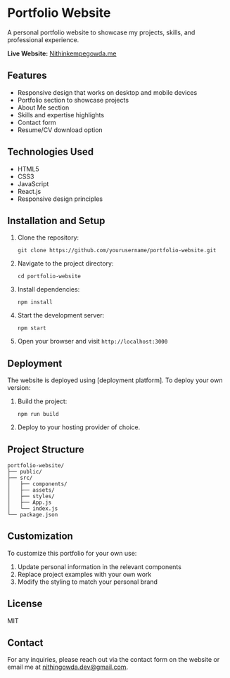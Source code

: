 # Portfolio Website

A personal portfolio website to showcase my projects, skills, and professional experience.

**Live Website:** [Nithinkempegowda.me](https://NithinGowda.me)

## Features

- Responsive design that works on desktop and mobile devices
- Portfolio section to showcase projects
- About Me section
- Skills and expertise highlights
- Contact form
- Resume/CV download option

## Technologies Used

- HTML5
- CSS3
- JavaScript
- React.js
- Responsive design principles

## Installation and Setup

1. Clone the repository:
   ```
   git clone https://github.com/yourusername/portfolio-website.git
   ```

2. Navigate to the project directory:
   ```
   cd portfolio-website
   ```

3. Install dependencies:
   ```
   npm install
   ```

4. Start the development server:
   ```
   npm start
   ```

5. Open your browser and visit `http://localhost:3000`

## Deployment

The website is deployed using [deployment platform]. To deploy your own version:

1. Build the project:
   ```
   npm run build
   ```

2. Deploy to your hosting provider of choice.

## Project Structure

```
portfolio-website/
├── public/
├── src/
│   ├── components/
│   ├── assets/
│   ├── styles/
│   ├── App.js
│   └── index.js
└── package.json
```

## Customization

To customize this portfolio for your own use:

1. Update personal information in the relevant components
2. Replace project examples with your own work
3. Modify the styling to match your personal brand

## License

MIT

## Contact

For any inquiries, please reach out via the contact form on the website or email me at nithingowda.dev@gmail.com.
